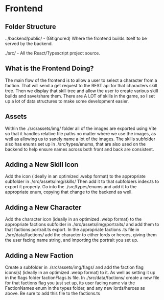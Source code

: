 # Frontend

## Folder Structure
../backend/public/ - (Gitignored) Where the frontend builds itself to be served by the backend.

./src/ - All the React/Typescript project source.

## What is the Frontend Doing?
The main flow of the frontend is to allow a user to select a character from a faction. That will send a get request to the REST api for that characters skill tree. Then we display that skill tree and allow the user to create various skill builds and save/share them. There are A LOT of skills in the game, so I set up a lot of data structures to make some development easier.

## Assets
Within the ./src/assets/img/ folder all of the images are exported using Vite so that it handles relative file paths no matter where we use the images, as well as allowing us to sanely name a lot of the images. The skills subfolder also has enums set up in ./src/types/enums, that are also used on the backend to help ensure names across both front and back are consistent.

## Adding a New Skill Icon
Add the icon (ideally in an optimized .webp format) to the appropriate subfolder in ./src/assets/img/skills/ Then add it to that subfolders index.ts to export it properly. Go into the ./src/types/enums and add it to the appropriate enum, copying that change to the backend as well.

## Adding a New Character
Add the character icon (ideally in an optimized .webp format) to the appropriate factions subfolder in ./src/assets/img/portraits/ and add them to that factions portrait.ts export. In the appropriate factions .ts file in ./src/data/factions/ add the character to either lords or heroes, giving them the user facing name string, and importing the portrait you set up.

## Adding a New Faction
Create a subfolder in ./src/assets/img/flags/ and add the faction flag icons(s) (ideally in an optimized .webp format) to it. As well as setting it up in the flags folder factionFlags.ts file. In ./src/data/factions/ create a new file for that factions flag you just set up, its user facing name via the FactionNames enum in the types folder, and any new lords/heroes as above. Be sure to add this file to the factions.ts
